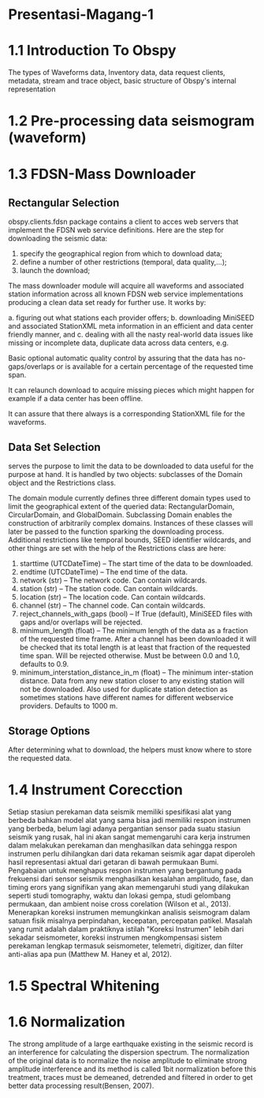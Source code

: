 # Presentasi-Magang-1

# 1.1 Introduction To Obspy
The types of Waveforms data, Inventory data, data request clients, metadata, stream and trace object, basic structure of Obspy's internal representation



# 1.2 Pre-processing data seismogram (waveform)


# 1.3 FDSN-Mass Downloader
## Rectangular Selection

obspy.clients.fdsn package contains a client to acces web servers that implement the FDSN web service definitions. Here are the step for downloading the seismic data:

1. specify the geographical region from which to download data;
2. define a number of other restrictions (temporal, data quality,...);
3. launch the download;

The mass downloader module will acquire all waveforms and associated station information across all known FDSN web service implementations producing a clean data set ready for further use. It works by:

a. figuring out what stations each provider offers;
b. downloading MiniSEED and associated StationXML meta information in an efficient and data center friendly manner, and
c. dealing with all the nasty real-world data issues like missing or incomplete data, duplicate data across data centers, e.g.

Basic optional automatic quality control by assuring that the data has no-gaps/overlaps or is available for a certain percentage of the requested time span.

It can relaunch download to acquire missing pieces which might happen for example if a data center has been offline.

It can assure that there always is a corresponding StationXML file for the waveforms.

## Data Set Selection
serves the purpose to limit the data to be downloaded to data useful for the purpose at hand. It is handled by two objects: subclasses of the Domain object and the Restrictions class.

The domain module currently defines three different domain types used to limit the geographical extent of the queried data: RectangularDomain, CircularDomain, and GlobalDomain. Subclassing Domain enables the construction of arbitrarily complex domains. Instances of these classes will later be passed to the function sparking the downloading process. 
Additional restrictions like temporal bounds, SEED identifier wildcards, and other things are set with the help of the Restrictions class are here:

1. starttime (UTCDateTime) – The start time of the data to be downloaded.
2. endtime (UTCDateTime) – The end time of the data.
3. network (str) – The network code. Can contain wildcards.
4. station (str) – The station code. Can contain wildcards.
5. location (str) – The location code. Can contain wildcards.
6. channel (str) – The channel code. Can contain wildcards.
7. reject_channels_with_gaps (bool) – If True (default), MiniSEED files with gaps and/or overlaps will be rejected.
8. minimum_length (float) – The minimum length of the data as a fraction of the requested time frame. After a channel has been downloaded it will be checked that its total length is at least that fraction of the requested time span. Will be rejected otherwise. Must be between 0.0 and 1.0, defaults to 0.9.
9. minimum_interstation_distance_in_m (float) – The minimum inter-station distance. Data from any new station closer to any existing station will not be downloaded. Also used for duplicate station detection as sometimes stations have different names for different webservice providers. Defaults to 1000 m.

## Storage Options
After determining what to download, the helpers must know where to store the requested data.


# 1.4 Instrument Corecction
Setiap stasiun perekaman data seismik memiliki spesifikasi alat yang berbeda bahkan model alat yang sama bisa jadi memiliki respon instrumen yang berbeda, belum lagi adanya pergantian sensor pada suatu stasiun seismik yang rusak, hal ini akan sangat memengaruhi cara kerja instrumen dalam melakukan perekaman dan menghasilkan data sehingga respon instrumen perlu dihilangkan dari data rekaman seismik agar dapat diperoleh hasil representasi aktual dari getaran di bawah permukaan Bumi. Pengabaian untuk menghapus respon instrumen yang bergantung pada frekuensi dari sensor seismik menghasilkan kesalahan amplitudo, fase, dan timing erors yang signifikan yang akan memengaruhi studi yang dilakukan seperti studi tomography, waktu dan lokasi gempa, studi gelombang permukaan, dan ambient noise cross corelation (Wilson et al., 2013). Menerapkan koreksi instrumen memungkinkan analisis seismogram dalam satuan fisik misalnya perpindahan, kecepatan, percepatan patikel. Masalah yang rumit adalah dalam praktiknya istilah "Koreksi Instrumen" lebih dari sekadar seismometer, koreksi instrumen mengkompensasi sistem perekaman lengkap termasuk seismometer, telemetri, digitizer, dan filter anti-alias apa pun (Matthew M. Haney et al, 2012).

# 1.5 Spectral Whitening


# 1.6 Normalization
The strong amplitude of a large earthquake existing in the seismic record is an interference for calculating the dispersion spectrum. The normalization of the original data is to normalize the noise amplitude to eliminate strong amplitude interference and its method is called 1bit normalization before this treatment, traces must be demeaned, detrended and filtered in order to get better data processing result(Bensen, 2007).

